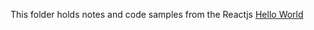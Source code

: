 This folder holds notes and code samples from the Reactjs [Hello World](https://reactjs.org/docs/hello-world.html) 
